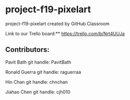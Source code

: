 # project-f19-pixelart
project-f19-pixelart created by GitHub Classroom

Link to our Trello board:** https://trello.com/b/Nrt4UUJa

## Contributors:

Pavit Bath
git handle: PavitBath

Ronald Guerra
git handle: raguerraa

Hin Chan
git handle: chnchan


Jiahao Chen
git handle: cjh010
